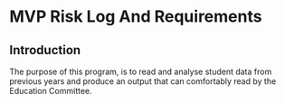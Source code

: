 # MVP Risk Log And Requirements

## Introduction

The purpose of this program, is to read and analyse student data from previous years and produce an output that can comfortably read by the Education Committee.

